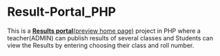 # Result-Portal_PHP
This is a [<b>Results portal</b>(preview home page)](https://ary-an7.github.io/Result-Portal_PHP) project in PHP where a teacher(ADMIN) can publish results of several classes and Students can view the Results by entering choosing their class and roll number.
